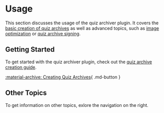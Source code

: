 # Usage

This section discusses the usage of the quiz archiver plugin. It covers the
[basic creation of quiz archives](/usage/archivingbasic) as well as advanced
topics, such as [image optimization](/usage/imageoptimization) or
[quiz archive signing](/usage/tsp).


## Getting Started

To get started with the quiz archiver plugin, check out the
[quiz archive creation guide](/usage/archivingbasic).

[:material-archive: Creating Quiz Archives](/usage/archivingbasic){ .md-button }

## Other Topics

To get information on other topics, exlore the navigation on the right.
